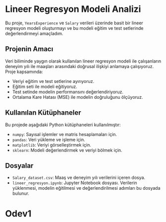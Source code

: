 # Lineer Regresyon Modeli Analizi

Bu proje, `YearsExperience` ve `Salary` verileri üzerinde basit bir lineer regresyon modeli oluşturmayı ve bu modeli eğitim ve test setlerinde değerlendirmeyi amaçladım.

## Projenin Amacı

Veri biliminde yaygın olarak kullanılan lineer regresyon modeli ile çalışanların deneyim yılı ile maaşları arasındaki doğrusal ilişkiyi anlamaya çalışıyoruz. Proje kapsamında:
- Veriyi eğitim ve test setlerine ayırıyoruz.
- Eğitim seti ile modeli eğitiyoruz.
- Test setinde modelin performansını değerlendiriyoruz.
- Ortalama Kare Hatası (MSE) ile modelin doğruluğunu ölçüyoruz.

## Kullanılan Kütüphaneler

Bu projede aşağıdaki Python kütüphaneleri kullanılmıştır:
- `numpy`: Sayısal işlemler ve matris hesaplamaları için.
- `pandas`: Veri yükleme ve işleme için.
- `matplotlib`: Veriyi görselleştirmek için.
- `sklearn`: Modeli değerlendirmek ve veriyi bölmek için.

## Dosyalar

- `Salary_dataset.csv`: Maaş ve deneyim yılı verilerini içeren dosya.
- `lineer_regresyon.ipynb`: Jupyter Notebook dosyası. Verilerin yüklenmesi, modelin eğitilmesi ve değerlendirilmesi adımları bu dosyada bulunur.
# Odev1
